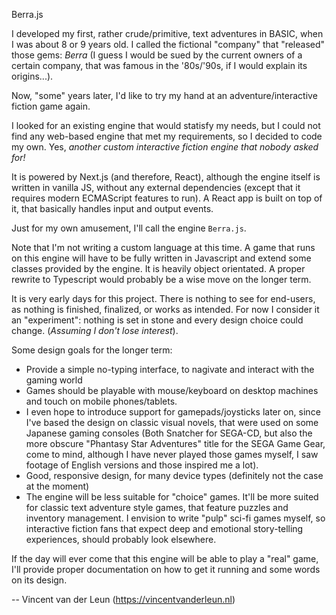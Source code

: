 Berra.js

I developed my first, rather crude/primitive, text adventures in BASIC, when I was about 8 or 9 years old. I called the fictional "company" that "released" those gems: _Berra_ (I guess I would be sued by the current owners of a certain company, that was famous in the '80s/'90s, if I would explain its origins...).

Now, "some" years later, I'd like to try my hand at an adventure/interactive fiction game again.

I looked for an existing engine that would statisfy my needs,
but I could not find any web-based engine that met my requirements, so I decided to code my own. Yes, _another custom interactive fiction engine that nobody asked for!_

It is powered by Next.js (and therefore, React), although the engine itself is written in vanilla JS, without any external dependencies (except that it requires modern ECMAScript features to run). A React app is built on top of it, that basically handles input and output events.

Just for my own amusement, I'll call the engine `Berra.js`.

Note that I'm not writing a custom language at this time. A game that runs on this engine will have to be fully written in Javascript and extend some classes provided by the engine. It is heavily object orientated. A proper rewrite to Typescript would probably be a wise move on the longer term.

It is very early days for this project. There is nothing to see for end-users, as nothing is finished, finalized, or works as intended. For now I consider it an "experiment": nothing is set in stone and every design choice could change. 
(_Assuming I don't lose interest_).

Some design goals for the longer term:
* Provide a simple no-typing interface, to nagivate and interact with the gaming world
* Games should be playable with mouse/keyboard on desktop machines and touch on mobile phones/tablets.
* I even hope to introduce support for gamepads/joysticks later on, since I've based the design on classic visual novels, that were used on some Japanese gaming consoles (Both Snatcher for SEGA-CD, but also the more obscure "Phantasy Star Adventures" title for the SEGA Game Gear, come to mind, although I have never played those games myself, I saw footage of English versions and those inspired me a lot).
* Good, responsive design, for many device types (definitely not the case at the moment)
* The engine will be less suitable for "choice" games. It'll be more suited for classic text adventure style games, that feature puzzles and inventory management. I envision to write "pulp" sci-fi games myself, so interactive fiction fans that expect deep and emotional story-telling experiences, should probably look elsewhere.  

If the day will ever come that this engine will be able to play a "real" game, I'll provide proper documentation on how to get it running and some words on its design.

-- Vincent van der Leun (https://vincentvanderleun.nl)